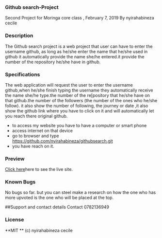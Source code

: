 ### Github search-Project
Second Project for Moringa core class , February 7, 2019
By nyirahabineza cecile

### Description
The Github search project is a web project that user can have to enter the username github, as long as he/she enter the name that he/she used in github it automatically provide the name she/he entered.it provide the number of the repository he/she have in github.

### Specifications
The web application will request the user to enter the username github,when he/she finish typing the username they automatically receive the name she/he type.the number of the re[pository that he/she have on that github.the number of the followers (the number of the ones who he/she follow). it also show the number of following, the journey or date ,it also show the github link where you have to click on it and will automatically let you reach there original github.

* to access my website you have to have a computer or smart phone
* access internet on that device
* go to browser and type https://github.com/nyirahabineza/githubsearch.git
* you have reach on it.

### Preview
 <a href="https://github.com/nyirahabineza/githubsearch.git" rel="nofollow">Click here</a>here to see the live site.

### Known Bugs
No bugs so far. but you can steel make a research on how the one who has more upvoted is the one who will be placed at the top. 

##Support and contact details
Contact 0782136949

### License
**MIT ** (c) nyirahabineza cecile